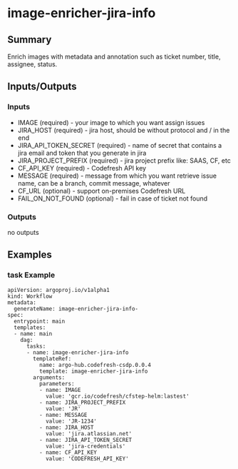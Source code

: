# image-enricher-jira-info

## Summary
Enrich images with metadata and annotation such as ticket number, title, assignee, status.

## Inputs/Outputs

### Inputs
* IMAGE (required) - your image to which you want assign issues
* JIRA_HOST (required) - jira host, should be without protocol and / in the end
* JIRA_API_TOKEN_SECRET (required) - name of secret that contains a jira email and token that you generate in jira
* JIRA_PROJECT_PREFIX (required) - jira project prefix like: SAAS, CF, etc
* CF_API_KEY (required) - Codefresh API key
* MESSAGE (required) - message from which you want retrieve issue name, can be a branch, commit message, whatever
* CF_URL (optional) - support on-premises Codefresh URL
* FAIL_ON_NOT_FOUND (optional) - fail in case of ticket not found

### Outputs
no outputs

## Examples

### task Example
```
apiVersion: argoproj.io/v1alpha1
kind: Workflow
metadata:
  generateName: image-enricher-jira-info-
spec:
  entrypoint: main
  templates:
  - name: main
    dag:
      tasks:
      - name: image-enricher-jira-info
        templateRef:
          name: argo-hub.codefresh-csdp.0.0.4
          template: image-enricher-jira-info
        arguments:
          parameters:
          - name: IMAGE
            value: 'gcr.io/codefresh/cfstep-helm:lastest'
          - name: JIRA_PROJECT_PREFIX
            value: 'JR'
          - name: MESSAGE
            value: 'JR-1234'
          - name: JIRA_HOST
            value: 'jira.atlassian.net'
          - name: JIRA_API_TOKEN_SECRET
            value: 'jira-credentials' 
          - name: CF_API_KEY
            value: 'CODEFRESH_API_KEY'                            
```
